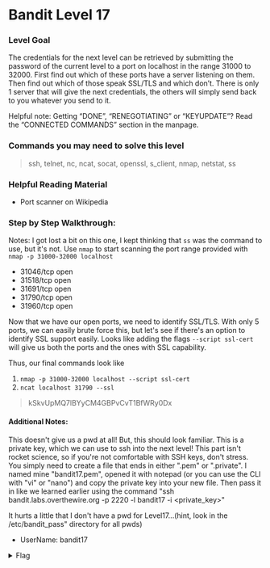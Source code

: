# Bandit Level 17

### Level Goal
The credentials for the next level can be retrieved by submitting the password of the current level to a port on localhost in the range 31000 to 32000. First find out which of these ports have a server listening on them. Then find out which of those speak SSL/TLS and which don’t. There is only 1 server that will give the next credentials, the others will simply send back to you whatever you send to it.

Helpful note: Getting “DONE”, “RENEGOTIATING” or “KEYUPDATE”? Read the “CONNECTED COMMANDS” section in the manpage.

### Commands you may need to solve this level
> ssh, telnet, nc, ncat, socat, openssl, s_client, nmap, netstat, ss

### Helpful Reading Material
- Port scanner on Wikipedia

### Step by Step Walkthrough:
Notes: I got lost a bit on this one, I kept thinking that ```ss``` was the command to use, but it's not. Use ```nmap``` to start scanning the port range provided with ```nmap -p 31000-32000 localhost```
- 31046/tcp open  
- 31518/tcp open  
- 31691/tcp open  
- 31790/tcp open  
- 31960/tcp open

Now that we have our open ports, we need to identify SSL/TLS. With only 5 ports, we can easily brute force this, but let's see if there's an option to identify SSL support easily. Looks like adding the flags ```--script ssl-cert``` will give us both the ports and the ones with SSL capability.

Thus, our final commands look like
1. ```nmap -p 31000-32000 localhost --script ssl-cert```
2. ```ncat localhost 31790 --ssl```

> kSkvUpMQ7lBYyCM4GBPvCvT1BfWRy0Dx

#### Additional Notes: 
This doesn't give us a pwd at all! But, this should look familiar. This is a private key, which we can use to ssh into the next level! This part isn't rocket science, so if you're not comfortable with SSH keys, don't stress. You simply need to create a file that ends in either ".pem" or ".private". I named mine "bandit17.pem", opened it with notepad (or you can use the CLI with "vi" or "nano") and copy the private key into your new file. Then pass it in like we learned earlier using the command "ssh bandit.labs.overthewire.org -p 2220 -l bandit17 -i <private_key>" 

It hurts a little that I don't have a pwd for Level17...(hint, look in the /etc/bandit_pass" directory for all pwds)


* UserName: bandit17

<details><summary>Flag</summary>
    <pre>
    pwd: EReVavePLFHtFlFsjn3hyzMlvSuSAcRD
    </pre>
   </details>
